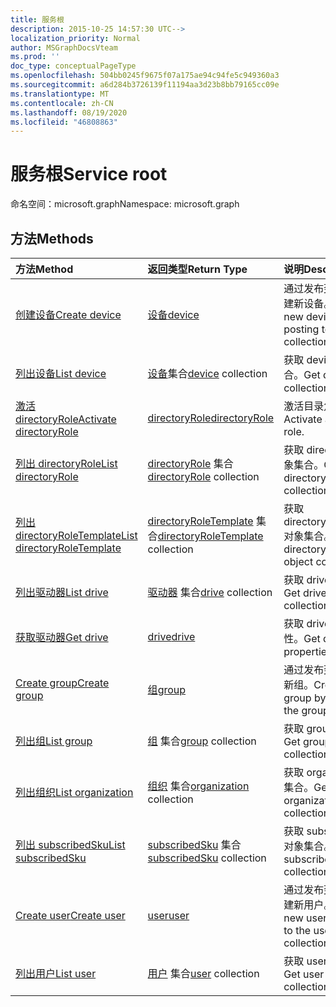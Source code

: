 ```yaml
---
title: 服务根
description: 2015-10-25 14:57:30 UTC-->
localization_priority: Normal
author: MSGraphDocsVteam
ms.prod: ''
doc_type: conceptualPageType
ms.openlocfilehash: 504bb0245f9675f07a175ae94c94fe5c949360a3
ms.sourcegitcommit: a6d284b3726139f11194aa3d23b8bb79165cc09e
ms.translationtype: MT
ms.contentlocale: zh-CN
ms.lasthandoff: 08/19/2020
ms.locfileid: "46808863"
---
```

# <a name="service-root"></a><span data-ttu-id="47bf8-103">服务根</span><span class="sxs-lookup"><span data-stu-id="47bf8-103">Service root</span></span>

<span data-ttu-id="47bf8-104">命名空间：microsoft.graph</span><span class="sxs-lookup"><span data-stu-id="47bf8-104">Namespace: microsoft.graph</span></span>


## <a name="methods"></a><span data-ttu-id="47bf8-105">方法</span><span class="sxs-lookup"><span data-stu-id="47bf8-105">Methods</span></span>



| <span data-ttu-id="47bf8-106">方法</span><span class="sxs-lookup"><span data-stu-id="47bf8-106">Method</span></span>           | <span data-ttu-id="47bf8-107">返回类型</span><span class="sxs-lookup"><span data-stu-id="47bf8-107">Return Type</span></span>    |<span data-ttu-id="47bf8-108">说明</span><span class="sxs-lookup"><span data-stu-id="47bf8-108">Description</span></span>|
|:---------------|:--------|:----------|
|[<span data-ttu-id="47bf8-109">创建设备</span><span class="sxs-lookup"><span data-stu-id="47bf8-109">Create device</span></span>](../api/device-post-devices.md) |[<span data-ttu-id="47bf8-110">设备</span><span class="sxs-lookup"><span data-stu-id="47bf8-110">device</span></span>](device.md)| <span data-ttu-id="47bf8-111">通过发布到设备集合创建新设备。</span><span class="sxs-lookup"><span data-stu-id="47bf8-111">Create a new device by posting to the devices collection.</span></span>|
|[<span data-ttu-id="47bf8-112">列出设备</span><span class="sxs-lookup"><span data-stu-id="47bf8-112">List device</span></span>](../api/device-list.md) | <span data-ttu-id="47bf8-113">[设备](device.md)集合</span><span class="sxs-lookup"><span data-stu-id="47bf8-113">[device](device.md) collection</span></span> |<span data-ttu-id="47bf8-114">获取 device 对象集合。</span><span class="sxs-lookup"><span data-stu-id="47bf8-114">Get device object collection.</span></span> |
|[<span data-ttu-id="47bf8-115">激活 directoryRole</span><span class="sxs-lookup"><span data-stu-id="47bf8-115">Activate directoryRole</span></span>](../api/directoryrole-post-directoryroles.md) | [<span data-ttu-id="47bf8-116">directoryRole</span><span class="sxs-lookup"><span data-stu-id="47bf8-116">directoryRole</span></span>](directoryrole.md) |<span data-ttu-id="47bf8-117">激活目录角色。</span><span class="sxs-lookup"><span data-stu-id="47bf8-117">Activate a directory role.</span></span> |
|[<span data-ttu-id="47bf8-118">列出 directoryRole</span><span class="sxs-lookup"><span data-stu-id="47bf8-118">List directoryRole</span></span>](../api/directoryrole-list.md) | <span data-ttu-id="47bf8-119">[directoryRole](directoryrole.md) 集合</span><span class="sxs-lookup"><span data-stu-id="47bf8-119">[directoryRole](directoryrole.md) collection</span></span> |<span data-ttu-id="47bf8-120">获取 directoryRole 对象集合。</span><span class="sxs-lookup"><span data-stu-id="47bf8-120">Get directoryRole object collection.</span></span> |
|[<span data-ttu-id="47bf8-121">列出 directoryRoleTemplate</span><span class="sxs-lookup"><span data-stu-id="47bf8-121">List directoryRoleTemplate</span></span>](../api/directoryroletemplate-list.md) | <span data-ttu-id="47bf8-122">[directoryRoleTemplate](directoryroletemplate.md) 集合</span><span class="sxs-lookup"><span data-stu-id="47bf8-122">[directoryRoleTemplate](directoryroletemplate.md) collection</span></span> |<span data-ttu-id="47bf8-123">获取 directoryRoleTemplate 对象集合。</span><span class="sxs-lookup"><span data-stu-id="47bf8-123">Get directoryRoleTemplate object collection.</span></span> |
|[<span data-ttu-id="47bf8-124">列出驱动器</span><span class="sxs-lookup"><span data-stu-id="47bf8-124">List drive</span></span>](../api/drive-list.md) | <span data-ttu-id="47bf8-125">[驱动器](drive.md) 集合</span><span class="sxs-lookup"><span data-stu-id="47bf8-125">[drive](drive.md) collection</span></span> |<span data-ttu-id="47bf8-126">获取 drive 对象集合。</span><span class="sxs-lookup"><span data-stu-id="47bf8-126">Get drive object collection.</span></span> |
|[<span data-ttu-id="47bf8-127">获取驱动器</span><span class="sxs-lookup"><span data-stu-id="47bf8-127">Get drive</span></span>](../api/drive-get.md) | [<span data-ttu-id="47bf8-128">drive</span><span class="sxs-lookup"><span data-stu-id="47bf8-128">drive</span></span>](drive.md)  |<span data-ttu-id="47bf8-129">获取 drive 对象的属性。</span><span class="sxs-lookup"><span data-stu-id="47bf8-129">Get drive object properties.</span></span> |
|[<span data-ttu-id="47bf8-130">Create group</span><span class="sxs-lookup"><span data-stu-id="47bf8-130">Create group</span></span>](../api/group-post-groups.md) |[<span data-ttu-id="47bf8-131">组</span><span class="sxs-lookup"><span data-stu-id="47bf8-131">group</span></span>](group.md)| <span data-ttu-id="47bf8-132">通过发布到组集合创建新组。</span><span class="sxs-lookup"><span data-stu-id="47bf8-132">Create a new group by posting to the groups collection.</span></span>|
|[<span data-ttu-id="47bf8-133">列出组</span><span class="sxs-lookup"><span data-stu-id="47bf8-133">List group</span></span>](../api/group-list.md) | <span data-ttu-id="47bf8-134">[组](group.md) 集合</span><span class="sxs-lookup"><span data-stu-id="47bf8-134">[group](group.md) collection</span></span> |<span data-ttu-id="47bf8-135">获取 group 对象集合。</span><span class="sxs-lookup"><span data-stu-id="47bf8-135">Get group object collection.</span></span> |
|[<span data-ttu-id="47bf8-136">列出组织</span><span class="sxs-lookup"><span data-stu-id="47bf8-136">List organization</span></span>](../api/organization-get.md) | <span data-ttu-id="47bf8-137">[组织](organization.md) 集合</span><span class="sxs-lookup"><span data-stu-id="47bf8-137">[organization](organization.md) collection</span></span> |<span data-ttu-id="47bf8-138">获取 organization 对象集合。</span><span class="sxs-lookup"><span data-stu-id="47bf8-138">Get organization object collection.</span></span> |
|[<span data-ttu-id="47bf8-139">列出 subscribedSku</span><span class="sxs-lookup"><span data-stu-id="47bf8-139">List subscribedSku</span></span>](../api/subscribedsku-list.md) | <span data-ttu-id="47bf8-140">[subscribedSku](subscribedsku.md) 集合</span><span class="sxs-lookup"><span data-stu-id="47bf8-140">[subscribedSku](subscribedsku.md) collection</span></span> |<span data-ttu-id="47bf8-141">获取 subscribedSku 对象集合。</span><span class="sxs-lookup"><span data-stu-id="47bf8-141">Get subscribedSku object collection.</span></span> |
|[<span data-ttu-id="47bf8-142">Create user</span><span class="sxs-lookup"><span data-stu-id="47bf8-142">Create user</span></span>](../api/user-post-users.md) |[<span data-ttu-id="47bf8-143">user</span><span class="sxs-lookup"><span data-stu-id="47bf8-143">user</span></span>](user.md)| <span data-ttu-id="47bf8-144">通过发布到用户集合创建新用户。</span><span class="sxs-lookup"><span data-stu-id="47bf8-144">Create a new user by posting to the users collection.</span></span>|
|[<span data-ttu-id="47bf8-145">列出用户</span><span class="sxs-lookup"><span data-stu-id="47bf8-145">List user</span></span>](../api/user-list.md) | <span data-ttu-id="47bf8-146">[用户](user.md) 集合</span><span class="sxs-lookup"><span data-stu-id="47bf8-146">[user](user.md) collection</span></span> |<span data-ttu-id="47bf8-147">获取 user 对象集合。</span><span class="sxs-lookup"><span data-stu-id="47bf8-147">Get user object collection.</span></span> |

<!-- uuid: 8fcb5dbc-d5aa-4681-8e31-b001d5168d79
2015-10-25 14:57:30 UTC -->
<!-- {
  "type": "#page.annotation",
  "description": "Service root",
  "keywords": "",
  "section": "documentation",
  "tocPath": ""
}-->
